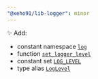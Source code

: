 ```yaml
---
"@xeho91/lib-logger": minor
---
```


✨ Add:

- constant namespace [`log`](https://xeho91.github.io/xeho91/variables/_xeho91_lib_logger.mod.log.html)
- function [`set_logger_level`](https://xeho91.github.io/xeho91/functions/_xeho91_lib_logger.mod.set_logger_level.html)
- constant set [`LOG_LEVEL`](https://xeho91.github.io/xeho91/variables/_xeho91_lib_logger.mod.LOG_LEVELS.html)
- type alias [`LogLevel`](https://xeho91.github.io/xeho91/types/_xeho91_lib_logger.mod.LogLevel.html)
